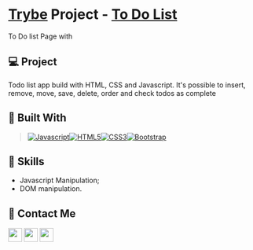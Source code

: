 # [Trybe](https://www.betrybe.com/) Project - [To Do List](https://arthur-debiasi.github.io/fundamentals-todo-list/) 
To Do list Page with 

## 💻 Project
Todo list app build with HTML, CSS and Javascript. It's possible to insert, remove, move, save, delete, order and check todos as complete

## 🚀 Built With

> [![Javascript][Javascript]][Javascript-url][![HTML5][HTML5]][HTML5-url][![CSS3][CSS3]][CSS3-url][![Bootstrap][Bootstrap]][Bootstrap-url]

## 📌 Skills

- Javascript Manipulation;
- DOM manipulation.

## 💬 Contact Me

<div align="left" style="display: inline_block">
  <a href="https://arthur-debiasi.github.io" target="_blank"><img height="28rem" src="https://img.shields.io/badge/my_portfolio-3fc337?style=for-the-badge" target="_blank"></a> 
  <a href="https://www.linkedin.com/in/arthur-debiasi" target="_blank"><img height="28rem" src="https://img.shields.io/badge/LinkedIn-0077B5?style=for-the-badge&logo=linkedin&logoColor=white"></a> 
  <a href = "mailto:arthurdebiasi@hotmail.com"><img height="28rem" src="https://img.shields.io/badge/outlook-0078D4?style=for-the-badge&logo=microsoftoutlook&logoColor=white" target="_blank"></a>
</div>

<!-- ## 📄 Licença

Esse projeto está sob licença. Veja o arquivo [LICENÇA](LICENSE.md) para mais detalhes.

[⬆ Voltar ao topo](#nome-do-projeto)<br> -->

[Javascript]: https://img.shields.io/badge/javascript-F7DF1E?style=for-the-badge&logo=javascript&logoColor=white
[Javascript-url]: https://developer.mozilla.org/pt-BR/docs/Web/JavaScript
[React.js]: https://img.shields.io/badge/React-20232A?style=for-the-badge&logo=react&logoColor=61DAFB
[React-url]: https://reactjs.org/
[HTML5]: https://img.shields.io/badge/html5-E34F26?style=for-the-badge&logo=html5&logoColor=white
[CSS3]: https://img.shields.io/badge/css_3-1572B6?style=for-the-badge&logo=css3&logoColor=white
[CSS3-url]: https://developer.mozilla.org/pt-BR/docs/Web/CSS
[HTML5-URL]: https://developer.mozilla.org/en-US/docs/Glossary/HTML5
[Bootstrap]: https://img.shields.io/badge/Bootstrap-563D7C?style=for-the-badge&logo=bootstrap&logoColor=white
[Bootstrap-url]: https://getbootstrap.com
